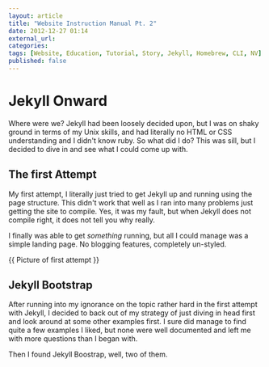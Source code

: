 ```yaml
---
layout: article
title: "Website Instruction Manual Pt. 2"
date: 2012-12-27 01:14
external_url: 
categories: 
tags: [Website, Education, Tutorial, Story, Jekyll, Homebrew, CLI, NV]
published: false
---
```

# Jekyll Onward

Where were we?  Jekyll had been loosely decided upon, but I was on shaky ground in terms of my Unix skills, and had literally no HTML or CSS understanding and I didn't know ruby.  So what did I do?  This was sill, but I decided to dive in and see what I could come up with.

##  The first Attempt

My first attempt, I literally just tried to get Jekyll up and running using the page structure.  This didn't work that well as I ran into many problems just getting the site to compile.  Yes, it was my fault, but when Jekyll does not compile right, it does not tell you why really. 

I finally was able to get *something* running, but all I could manage was a simple landing page.  No blogging features, completely un-styled.  

{{ Picture of first attempt }}

##  Jekyll Bootstrap

After running into my ignorance on the topic rather hard in the first attempt with Jekyll, I decided to back out of my strategy of just diving in head first and look around at some other examples first.  I sure did manage to find quite a few examples I liked, but none were well documented and left me with more questions than I began with.

Then I found Jekyll Boostrap, well, two of them.  
